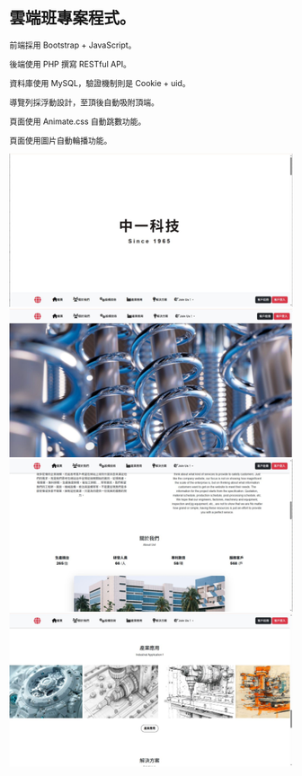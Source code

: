 # 雲端班專案程式。
<p class="fw-900">前端採用 Bootstrap + JavaScript。</p>
<p class="fw-900">後端使用 PHP 撰寫 RESTful API。</p> 
<p class="fw-900">資料庫使用 MySQL，驗證機制則是 Cookie + uid。</p>
<p class="fw-900">導覽列採浮動設計，至頂後自動吸附頂端。</p> 
<p class="fw-900">頁面使用 Animate.css 自動跳數功能。</p>
<p class="fw-900">頁面使用圖片自動輪播功能。</p>
<img src="images/首頁.JPG" alt="程式擷圖-首頁" width="600">
<img src="images/內頁 - 01 .JPG" alt="程式擷圖-內頁 - 01 .JPG" width="600">
<img src="images/內頁 - 02 .JPG" alt="程式擷圖-內頁 - 02 .JPG" width="600">
<img src="images/內頁 - 03 .JPG" alt="程式擷圖-內頁 - 03 .JPG" width="600">
